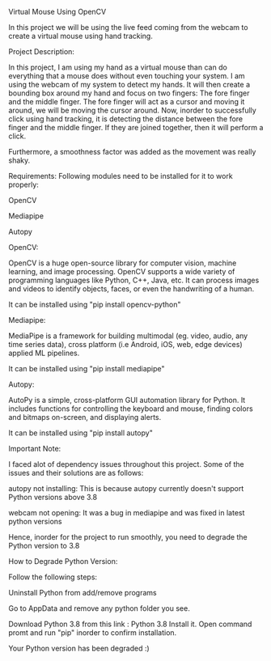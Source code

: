 Virtual Mouse Using OpenCV

In this project we will be using the live feed coming from the webcam to create a virtual mouse using hand tracking.

Project Description:

In this project, I am using my hand as a virtual mouse than can do everything that a mouse does without even touching your system. I am using the webcam of my system to detect my hands. It will then create a bounding box around my hand and focus on two fingers: The fore finger and the middle finger. The fore finger will act as a cursor and moving it around, we will be moving the cursor around. Now, inorder to successfully click using hand tracking, it is detecting the distance between the fore finger and the middle finger. If they are joined together, then it will perform a click.

Furthermore, a smoothness factor was added as the movement was really shaky.

Requirements:
Following modules need to be installed for it to work properly:

OpenCV

Mediapipe

Autopy

OpenCV:

OpenCV is a huge open-source library for computer vision, machine learning, and image processing. OpenCV supports a wide variety of programming languages like Python, C++, Java, etc. It can process images and videos to identify objects, faces, or even the handwriting of a human.

It can be installed using "pip install opencv-python"

Mediapipe:

MediaPipe is a framework for building multimodal (eg. video, audio, any time series data), cross platform (i.e Android, iOS, web, edge devices) applied ML pipelines.

It can be installed using "pip install mediapipe"

Autopy:

AutoPy is a simple, cross-platform GUI automation library for Python. It includes functions for controlling the keyboard and mouse, finding colors and bitmaps on-screen, and displaying alerts.

It can be installed using "pip install autopy"

Important Note:

I faced alot of dependency issues throughout this project. Some of the issues and their solutions are as follows:

autopy not installing: This is because autopy currently doesn't support Python versions above 3.8

webcam not opening: It was a bug in mediapipe and was fixed in latest python versions

Hence, inorder for the project to run smoothly, you need to degrade the Python version to 3.8

How to Degrade Python Version:

Follow the following steps:

Uninstall Python from add/remove programs

Go to AppData and remove any python folder you see.

Download Python 3.8 from this link : Python 3.8
Install it.
Open command promt and run "pip" inorder to confirm installation.

Your Python version has been degraded :)

